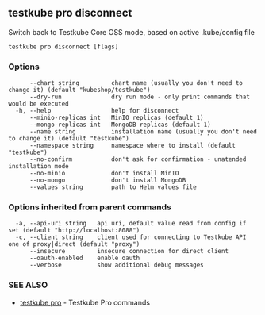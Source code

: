 ## testkube pro disconnect

Switch back to Testkube Core OSS mode, based on active .kube/config file

```
testkube pro disconnect [flags]
```

### Options

```
      --chart string         chart name (usually you don't need to change it) (default "kubeshop/testkube")
      --dry-run              dry run mode - only print commands that would be executed
  -h, --help                 help for disconnect
      --minio-replicas int   MinIO replicas (default 1)
      --mongo-replicas int   MongoDB replicas (default 1)
      --name string          installation name (usually you don't need to change it) (default "testkube")
      --namespace string     namespace where to install (default "testkube")
      --no-confirm           don't ask for confirmation - unatended installation mode
      --no-minio             don't install MinIO
      --no-mongo             don't install MongoDB
      --values string        path to Helm values file
```

### Options inherited from parent commands

```
  -a, --api-uri string   api uri, default value read from config if set (default "http://localhost:8088")
  -c, --client string    client used for connecting to Testkube API one of proxy|direct (default "proxy")
      --insecure         insecure connection for direct client
      --oauth-enabled    enable oauth
      --verbose          show additional debug messages
```

### SEE ALSO

* [testkube pro](testkube_pro.md)	 - Testkube Pro commands

